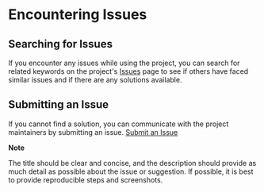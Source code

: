 # Encountering Issues

## Searching for Issues

If you encounter any issues while using the project, you can search for related keywords on the project's [Issues](https://github.com/Illusion2-1/chatgpt-ui-commercial) page to see if others have faced similar issues and if there are any solutions available.

## Submitting an Issue

If you cannot find a solution, you can communicate with the project maintainers by submitting an issue. [Submit an Issue](https://github.com/Illusion2-1/chatgpt-ui-commercial/new)

**Note**

The title should be clear and concise, and the description should provide as much detail as possible about the issue or suggestion. If possible, it is best to provide reproducible steps and screenshots.